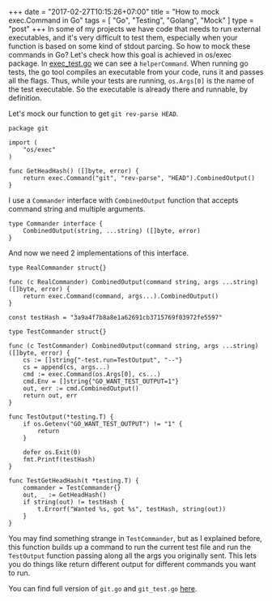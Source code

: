 +++
date = "2017-02-27T10:15:26+07:00"
title = "How to mock exec.Command in Go"
tags = [ "Go", "Testing", "Golang", "Mock" ]
type = "post"
+++
In some of my projects we have code that needs to run external executables, and it's very difficult to test them, especially when your function is based on some kind of stdout parcing. So how to mock these commands in Go? Let's check how this goal is achieved in os/exec package. In [exec_test.go](https://github.com/golang/go/blob/master/src/os/exec/exec_test.go#L33) we can see a `helperCommand`. When running go tests, the go tool compiles an executable from your code, runs it and passes all the flags. Thus, while your tests are running, `os.Args[0]` is the name of the test executable. So the executable is already there and runnable, by definition.


Let's mock our function to get `git rev-parse HEAD`.
```
package git

import (
	"os/exec"
)

func GetHeadHash() ([]byte, error) {
	return exec.Command("git", "rev-parse", "HEAD").CombinedOutput()
}
```
I use a `Commander` interface with `CombinedOutput` function that accepts command string and multiple arguments.
```
type Commander interface {
	CombinedOutput(string, ...string) ([]byte, error)
}
```
And now we need 2 implementations of this interface.
```
type RealCommander struct{}

func (c RealCommander) CombinedOutput(command string, args ...string) ([]byte, error) {
	return exec.Command(command, args...).CombinedOutput()
}
```

```
const testHash = "3a9a4f7b8a8e1a62691cb3715769f03972fe5597"

type TestCommander struct{}

func (c TestCommander) CombinedOutput(command string, args ...string) ([]byte, error) {
	cs := []string{"-test.run=TestOutput", "--"}
	cs = append(cs, args...)
	cmd := exec.Command(os.Args[0], cs...)
	cmd.Env = []string{"GO_WANT_TEST_OUTPUT=1"}
	out, err := cmd.CombinedOutput()
	return out, err
}

func TestOutput(*testing.T) {
	if os.Getenv("GO_WANT_TEST_OUTPUT") != "1" {
		return
	}

	defer os.Exit(0)
	fmt.Printf(testHash)
}

func TestGetHeadHash(t *testing.T) {
	commander = TestCommander{}
	out, _ := GetHeadHash()
	if string(out) != testHash {
		t.Errorf("Wanted %s, got %s", testHash, string(out))
	}
}
```
You may find something strange in `TestCommander`, but as I explained before, this function builds up a command to run the current test file and run the `TestOutput` function passing along all the args you originally sent. This lets you do things like return different output for different commands you want to run.

You can find full version of `git.go` and `git_test.go` [here](https://github.com/plutov/hugo-blog/tree/master/go/git).

